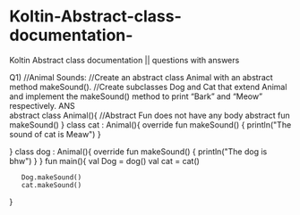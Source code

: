 # Koltin-Abstract-class-documentation-
Koltin Abstract class documentation  || questions with answers

Q1) 
//Animal Sounds:
//Create an abstract class Animal with an abstract method makeSound().
//Create subclasses Dog and Cat that extend Animal and implement the makeSound() method to print “Bark” and “Meow” respectively.
 ANS   
 abstract class Animal(){
       //Abstract  Fun does not have any body
       abstract fun makeSound()
}
class cat : Animal(){
       override fun makeSound() {
              println("The sound of cat is Meaw")
       }

}
class dog : Animal(){
       override fun makeSound() {
              println("The dog is bhw")
       }
}
fun main(){
       val Dog = dog()
       val cat = cat()

       Dog.makeSound()
       cat.makeSound()
}


